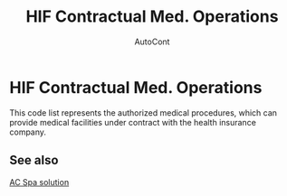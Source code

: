 ﻿---
    title: "HIF Contractual Med. Operations"
    author: AutoCont
    ms.date: 04/30/2018
    ms.topic: article
    ms.prod: dynamics-nav-2017
    ms.contentlocale: en
    ms.lasthandoff: 04/30/2018
---

# HIF Contractual Med. Operations

This code list represents the authorized medical procedures, which can provide medical facilities under contract with the health insurance company.


## <a name="see-also"></a>See also
[AC Spa solution](ac-spa-solution.md)